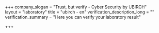 +++
company_slogan = "Trust, but verify - Cyber Security by UBIRCH"
layout = "laboratory"
title = "ubirch - en"
verification_description_long = ""
verification_summary = "Here you can verify your laboratory result"

+++
